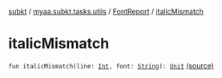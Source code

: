 [subkt](../../index.md) / [myaa.subkt.tasks.utils](../index.md) / [FontReport](index.md) / [italicMismatch](./italic-mismatch.md)

# italicMismatch

`fun italicMismatch(line: `[`Int`](https://kotlinlang.org/api/latest/jvm/stdlib/kotlin/-int/index.html)`, font: `[`String`](https://kotlinlang.org/api/latest/jvm/stdlib/kotlin/-string/index.html)`): `[`Unit`](https://kotlinlang.org/api/latest/jvm/stdlib/kotlin/-unit/index.html) [(source)](https://github.com/Myaamori/SubKt/blob/0.1.11/src/main/kotlin/myaa/subkt/tasks/utils/fontvalidator.kt#L217)